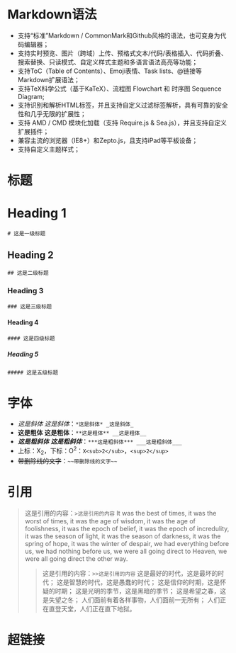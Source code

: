 # Markdown语法
- 支持“标准”Markdown / CommonMark和Github风格的语法，也可变身为代码编辑器；
- 支持实时预览、图片（跨域）上传、预格式文本/代码/表格插入、代码折叠、搜索替换、只读模式、自定义样式主题和多语言语法高亮等功能；
- 支持ToC（Table of Contents）、Emoji表情、Task lists、@链接等Markdown扩展语法；
- 支持TeX科学公式（基于KaTeX）、流程图 Flowchart 和 时序图 Sequence Diagram;
- 支持识别和解析HTML标签，并且支持自定义过滤标签解析，具有可靠的安全性和几乎无限的扩展性；
- 支持 AMD / CMD 模块化加载（支持 Require.js & Sea.js），并且支持自定义扩展插件；
- 兼容主流的浏览器（IE8+）和Zepto.js，且支持iPad等平板设备；
- 支持自定义主题样式；
# 标题
# Heading 1
`# 这是一级标题`
## Heading 2
`## 这是二级标题`
### Heading 3
`### 这是三级标题`
#### Heading 4
`#### 这是四级标题`
##### Heading 5
`##### 这是五级标题`
# 字体
- *这是斜体* _这是斜体_：`*这是斜体* _这是斜体_`
- **这是粗体** __这是粗体__：`**这是粗体** __这是粗体__`
- ***这是粗斜体*** ___这是粗斜体___：`***这是粗斜体*** ___这是粗斜体___`
- 上标：X<sub>2</sub>，下标：O<sup>2</sup>：`X<sub>2</sub>`，`<sup>2</sup>`
- ~~带删除线的文字~~：`~~带删除线的文字~~`
# 引用
>这是引用的内容：`>这是引用的内容`
>It was the best of times, it was the worst of times, 
it was the age of wisdom, it was the age of foolishness, 
it was the epoch of belief, it was the epoch of incredulity, 
it was the season of light, it was the season of darkness, 
it was the spring of hope, it was the winter of despair, 
we had everything before us, we had nothing before us, 
we were all going direct to Heaven, we were all going direct the other way.
>>这是引用的内容：`>>这是引用的内容`
>>这是最好的时代，这是最坏的时代；
这是智慧的时代，这是愚蠢的时代；
这是信仰的时期，这是怀疑的时期；
这是光明的季节，这是黑暗的季节；
这是希望之春，这是失望之冬；
人们面前有着各样事物，人们面前一无所有；
人们正在直登天堂，人们正在直下地狱。
# 超链接
